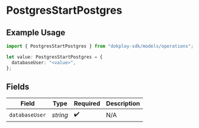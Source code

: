 # PostgresStartPostgres

## Example Usage

```typescript
import { PostgresStartPostgres } from "dokploy-sdk/models/operations";

let value: PostgresStartPostgres = {
  databaseUser: "<value>",
};
```

## Fields

| Field              | Type               | Required           | Description        |
| ------------------ | ------------------ | ------------------ | ------------------ |
| `databaseUser`     | *string*           | :heavy_check_mark: | N/A                |